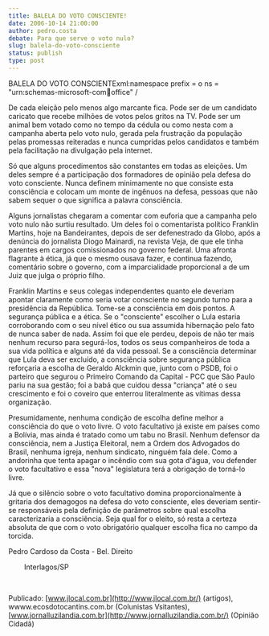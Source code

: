 ```yaml
---
title: BALELA DO VOTO CONSCIENTE!
date: 2006-10-14 21:00:00
author: pedro.costa
debate: Para que serve o voto nulo?
slug: balela-do-voto-consciente
status: publish 
type: post
---
```


BALELA DO VOTO CONSCIENTExml:namespace prefix = o ns = "urn:schemas-microsoft-com:office:office" /


De cada eleição pelo menos algo marcante fica. Pode ser de um candidato caricato que recebe milhões de votos pelos gritos na TV. Pode ser um animal bem votado como no tempo da cédula ou como nesta com a campanha aberta pelo voto nulo, gerada pela frustração da população pelas promessas reiteradas e nunca cumpridas pelos candidatos e também pela facilitação na divulgação pela internet. 


Só que alguns procedimentos são constantes em todas as eleições. Um deles sempre é a participação dos formadores de opinião pela defesa do voto consciente. Nunca definem minimamente no que consiste esta consciência e colocam um monte de ingênuos na defesa, pessoas que não sabem sequer o que significa a palavra consciência. 


Alguns jornalistas chegaram a comentar com euforia que a campanha pelo voto nulo não surtiu resultado. Um deles foi o comentarista político Franklin Martins, hoje na Bandeirantes, depois de ser defenestrado da Globo, após a denúncia do jornalista Diogo Mainardi, na revista Veja, de que ele tinha parentes em cargos comissionados no governo federal. Uma afronta flagrante à ética, já que o mesmo ousava fazer, e continua fazendo, comentário sobre o governo, com a imparcialidade proporcional a de um Juiz que julga o próprio filho. 


Franklin Martins e seus colegas independentes quanto ele deveriam apontar claramente como seria votar consciente no segundo turno para a presidência da República. Tome-se a consciência em dois pontos. A segurança pública e a ética. Se o "consciente" escolher o Lula estaria corroborando com o seu nível ético ou sua assumida hibernação pelo fato de nunca saber de nada. Assim foi que ele perdeu, depois de não ter mais nenhum recurso para segurá-los, todos os seus companheiros de toda a sua vida política e alguns até da vida pessoal. Se a consciência determinar que Lula deva ser excluído, a consciência sobre segurança pública reforçaria a escolha de Geraldo Alckmin que, junto com o PSDB, foi o parteiro que segurou o Primeiro Comando da Capital - PCC que São Paulo pariu na sua gestão; foi a babá que cuidou dessa "criança" até o seu crescimento e foi o coveiro que enterrou literalmente as vítimas dessa organização. 


Presumidamente, nenhuma condição de escolha define melhor a consciência do que o voto livre. O voto facultativo já existe em países como a Bolívia, mas ainda é tratado como um tabu no Brasil. Nenhum defensor da consciência, nem a Justiça Eleitoral, nem a Ordem dos Advogados do Brasil, nenhuma igreja, nenhum sindicato, ninguém fala dele. Como a andorinha que tenta apagar o incêndio com sua gota d'água, vou defender o voto facultativo e essa "nova" legislatura terá a obrigação de torná-lo livre. 


Já que o silêncio sobre o voto facultativo domina proporcionalmente à gritaria dos demagogos na defesa do voto consciente, eles deveriam sentir-se responsáveis pela definição de parâmetros sobre qual escolha caracterizaria a consciência. Seja qual for o eleito, só resta a certeza absoluta de que com o voto obrigatório qualquer escolha fica no campo da torcida. 


Pedro Cardoso da Costa - Bel. Direito


        Interlagos/SP           


 


Publicado: [www.jlocal.com.br](http://www.jlocal.com.br/) (artigos), wwww.ecosdotocantins.com.br (Colunistas Vsitantes), [www.jornalluzilandia.com.br](http://www.jornalluzilandia.com.br/) (Opinião Cidadã)


